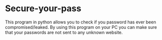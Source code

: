 # Secure-your-pass

This program in python allows you to check if you password has ever been compromised/leaked. 
By using this program on your PC you can make sure that your passwords are not sent to any unknown website. 
